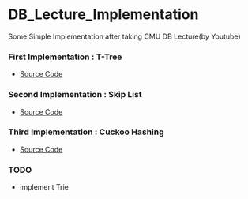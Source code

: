 # DB_Lecture_Implementation
Some Simple Implementation after taking CMU DB Lecture(by Youtube)

### First Implementation : T-Tree
- [Source Code](https://github.com/pch6828/DB_Lecture_Implementation/tree/master/T-Tree)

### Second Implementation : Skip List
- [Source Code](https://github.com/pch6828/DB_Lecture_Implementation/tree/master/Skip%20List)

### Third Implementation : Cuckoo Hashing
- [Source Code](https://github.com/pch6828/DB_Lecture_Implementation/tree/master/Cuckoo%20Hashing)

### TODO
- implement Trie
